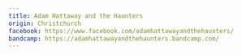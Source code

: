 ```yaml
---
title: Adam Hattaway and the Haunters
origin: Christchurch
facebook: https://www.facebook.com/adamhattawayandthehaunters/
bandcamp: https://adamhattawayandthehaunters.bandcamp.com/
---
```

